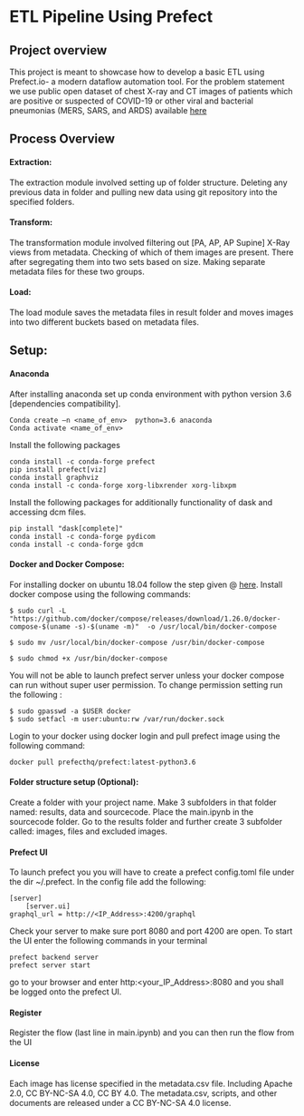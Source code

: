 # ETL Pipeline Using Prefect

## Project overview
This project is meant to showcase how to develop a basic ETL using Prefect.io- a modern dataflow automation tool.  For the problem statement we use public open dataset of chest X-ray and CT images of patients which are positive or suspected of COVID-19 or other viral and bacterial pneumonias (MERS, SARS, and ARDS) available [here]( https://github.com/ieee8023/covid-chestxray-dataset) 

## Process Overview
#### Extraction:
The extraction module involved setting up of folder structure. Deleting any previous data in folder and pulling new data using git repository into the specified folders.
#### Transform:
The transformation module involved filtering out [PA, AP, AP Supine] X-Ray views from metadata. Checking of which of them images are present. There after segregating them into two sets based on size. Making separate metadata files for these two groups.
#### Load:
The load module saves the metadata files in result folder and moves images into two different buckets based on metadata files.

## Setup:
#### Anaconda
After installing anaconda set up conda environment with python version 3.6 [dependencies compatibility].
```
Conda create –n <name_of_env>  python=3.6 anaconda
Conda activate <name_of_env>
```
Install the following packages
```
conda install -c conda-forge prefect
pip install prefect[viz]
conda install graphviz 
conda install -c conda-forge xorg-libxrender xorg-libxpm
```
Install the following packages for additionally functionality of dask and accessing dcm files.
```
pip install "dask[complete]"
conda install -c conda-forge pydicom 
conda install -c conda-forge gdcm
```
#### Docker and Docker Compose:

For installing docker on ubuntu 18.04 follow the step given @ [here]( https://www.hostinger.in/tutorials/how-to-install-docker-on-ubuntu). Install docker compose using the following commands:
```
$ sudo curl -L "https://github.com/docker/compose/releases/download/1.26.0/docker-compose-$(uname -s)-$(uname -m)"  -o /usr/local/bin/docker-compose

$ sudo mv /usr/local/bin/docker-compose /usr/bin/docker-compose

$ sudo chmod +x /usr/bin/docker-compose
```
You will not be able to launch prefect server unless your docker compose can run without super user permission. To change permission setting run the following	:
```
$ sudo gpasswd -a $USER docker
$ sudo setfacl -m user:ubuntu:rw /var/run/docker.sock
```
Login to your docker using docker login and pull prefect image using the following command:
```
docker pull prefecthq/prefect:latest-python3.6
```
#### Folder structure setup (Optional):

Create a folder with your project name. Make 3 subfolders in that folder named: results, data and sourcecode. Place the main.ipynb in the sourcecode folder. Go to the results folder and further create 3 subfolder called: images, files and excluded images.

#### Prefect UI
To launch prefect you you will have to create a prefect config.toml file under the dir  ~/.prefect.
In the config file add the following: 
```
[server]
	[server.ui]
graphql_url = http://<IP_Address>:4200/graphql
```

Check your server to make sure port 8080 and port 4200 are open. To start the UI enter the following commands in your terminal
```
prefect backend server
prefect server start
```
go to your browser and enter http:<your_IP_Address>:8080 and you shall be logged onto the prefect UI.
#### Register
Register the flow (last line in main.ipynb) and you can then run the flow from the UI
#### License
Each image has license specified in the metadata.csv file. Including Apache 2.0, CC BY-NC-SA 4.0, CC BY 4.0.
The metadata.csv, scripts, and other documents are released under a CC BY-NC-SA 4.0 license.
